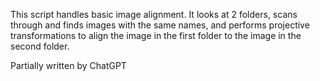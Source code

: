This script handles basic image alignment. It looks at 2 folders, scans through and finds images with the same names, and performs projective transformations to align the image in the first folder to the image in the second folder.

Partially written by ChatGPT
